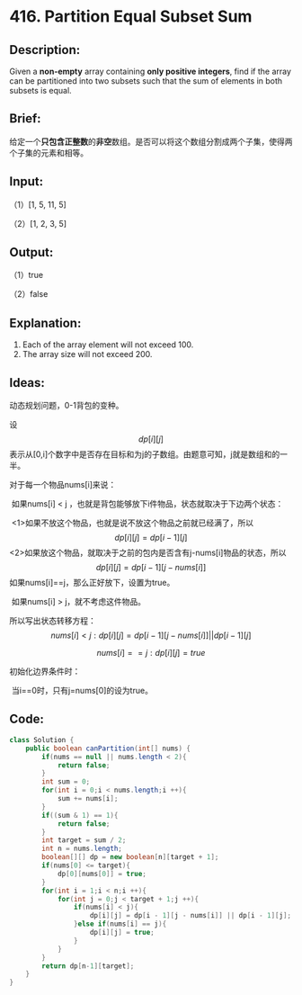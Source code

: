 # 416. Partition Equal Subset Sum

## Description:

Given a **non-empty** array containing **only positive integers**, find if the array can be partitioned into two subsets such that the sum of elements in both subsets is equal.

## Brief:

给定一个**只包含正整数**的**非空**数组。是否可以将这个数组分割成两个子集，使得两个子集的元素和相等。

## Input:

（1）[1, 5, 11, 5]

（2）[1, 2, 3, 5]

## Output:

（1）true

（2）false

## Explanation:

1. Each of the array element will not exceed 100.
2. The array size will not exceed 200.

## Ideas:

动态规划问题，0-1背包的变种。

设$$dp[i][j]$$表示从[0,i]个数字中是否存在目标和为j的子数组。由题意可知，j就是数组和的一半。

对于每一个物品nums[i]来说：

​	如果nums[i] < j ，也就是背包能够放下i件物品，状态就取决于下边两个状态：

​		<1>如果不放这个物品，也就是说不放这个物品之前就已经满了，所以
$$
dp[i][j]=dp[i-1][j]
$$
​		<2>如果放这个物品，就取决于之前的包内是否含有j-nums[i]物品的状态，所以
$$
dp[i][j]=dp[i-1][j-nums[i]]
$$
​	如果nums[i]==j，那么正好放下，设置为true。

​	如果nums[i] > j，就不考虑这件物品。

所以写出状态转移方程：
$$
nums[i] < j:dp[i][j]=dp[i-1][j-nums[i]]||dp[i-1][j]
$$

$$
nums[i] == j:dp[i][j]=true
$$

初始化边界条件时：

​	当i==0时，只有j=nums[0]的设为true。

## Code:

```java
class Solution {
    public boolean canPartition(int[] nums) {
        if(nums == null || nums.length < 2){
            return false;
        }
        int sum = 0;
        for(int i = 0;i < nums.length;i ++){
            sum += nums[i];
        }
        if((sum & 1) == 1){
            return false;
        }
        int target = sum / 2;
        int n = nums.length;
        boolean[][] dp = new boolean[n][target + 1];
        if(nums[0] <= target){
            dp[0][nums[0]] = true;
        }
        for(int i = 1;i < n;i ++){
            for(int j = 0;j < target + 1;j ++){
                if(nums[i] < j){
                    dp[i][j] = dp[i - 1][j - nums[i]] || dp[i - 1][j];
                }else if(nums[i] == j){
                    dp[i][j] = true;
                }
            }
        }
        return dp[n-1][target];
    }
}
```

